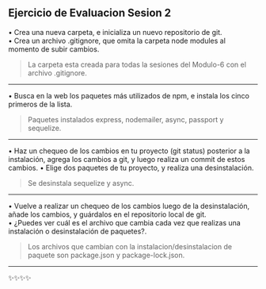 ## Ejercicio de Evaluacion Sesion 2
• Crea una nueva carpeta, e inicializa un nuevo repositorio de git.  
• Crea  un  archivo  .gitignore,  que  omita  la  carpeta  node  modules  al  momento  de  subir cambios.
> La carpeta esta creada para todas la sesiones del Modulo-6 con el archivo .gitignore.
***
• Busca en la web los paquetes más utilizados de npm, e instala los cinco primeros de la lista.
> Paquetes instalados express, nodemailer, async, passport y sequelize.
***
• Haz un chequeo de los cambios en tu proyecto (git status) posterior a la instalación, agrega los cambios a git, y luego realiza un commit de estos cambios.
• Elige dos paquetes de tu proyecto, y realiza una desinstalación.
> Se desinstala sequelize y async.
***
• Vuelve  a  realizar  un  chequeo  de  los  cambios  luego  de  la  desinstalación,  añade  los cambios, y guárdalos en el repositorio local de git.  
• ¿Puedes  ver  cuál  es  el  archivo  que  cambia  cada  vez  que  realizas  una  instalación  o desinstalación de paquetes?.
> Los archivos que cambian con la instalacion/desinstalacion de paquete son package.json y package-lock.json.
***
✨✨✨✨